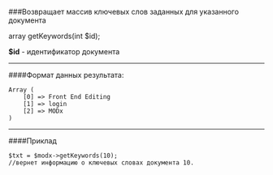 ###Возвращает массив ключевых слов заданных для указанного документа

array getKeywords(int $id);

**$id** - идентификатор документа

***

####Формат данных результата:

	Array ( 
		[0] => Front End Editing 
		[1] => login 
		[2] => MODx 
	)

***

####Приклад

	$txt = $modx->getKeywords(10);
	//вернет информацию о ключевых словах документа 10.